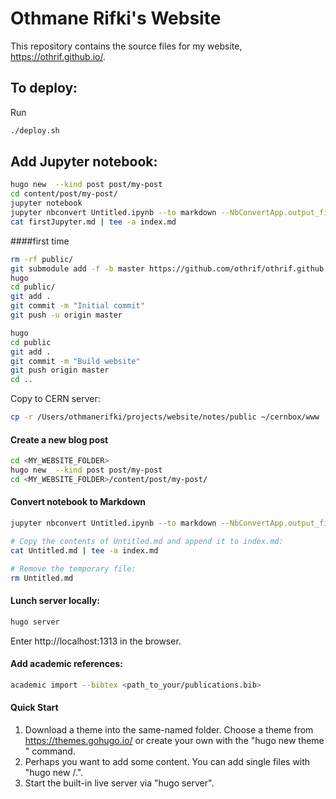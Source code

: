 # Othmane Rifki's Website #

This repository contains the source files for my website, https://othrif.github.io/.


## To deploy: ##
Run
``` bash
./deploy.sh
```

## Add Jupyter notebook: ##
``` bash
hugo new  --kind post post/my-post
cd content/post/my-post/
jupyter notebook
jupyter nbconvert Untitled.ipynb --to markdown --NbConvertApp.output_files_dir=.
cat firstJupyter.md | tee -a index.md
```

####first time
``` bash
rm -rf public/
git submodule add -f -b master https://github.com/othrif/othrif.github.io.git public
hugo
cd public/
git add .
git commit -m "Initial commit"
git push -u origin master
```
``` bash
hugo
cd public
git add .
git commit -m "Build website"
git push origin master
cd ..
```


Copy to CERN server:
``` bash
cp -r /Users/othmanerifki/projects/website/notes/public ~/cernbox/www
```

#### Create a new blog post
``` bash
cd <MY_WEBSITE_FOLDER>
hugo new  --kind post post/my-post
cd <MY_WEBSITE_FOLDER>/content/post/my-post/
```

#### Convert notebook to Markdown
``` bash
jupyter nbconvert Untitled.ipynb --to markdown --NbConvertApp.output_files_dir=.

# Copy the contents of Untitled.md and append it to index.md:
cat Untitled.md | tee -a index.md

# Remove the temporary file:
rm Untitled.md
```


#### Lunch server locally: ####
``` bash
hugo server
```
Enter http://localhost:1313 in the browser.


#### Add academic references: ####
``` bash
academic import --bibtex <path_to_your/publications.bib>

```


#### Quick Start ####
1. Download a theme into the same-named folder.
   Choose a theme from https://themes.gohugo.io/ or
   create your own with the "hugo new theme <THEMENAME>" command.
2. Perhaps you want to add some content. You can add single files
   with "hugo new <SECTIONNAME>/<FILENAME>.<FORMAT>".
3. Start the built-in live server via "hugo server".


